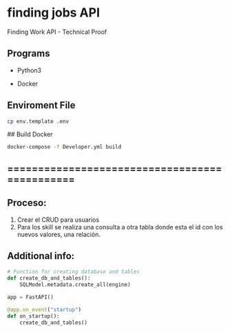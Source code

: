 # finding jobs API

Finding Work API - Technical Proof

## Programs

- Python3

- Docker

## Enviroment File

```bash
cp env.template .env
```

## Build Docker

```bash
docker-compose -f Developer.yml build
```

## ==============================================

## Proceso:

1. Crear el CRUD para usuarios
2. Para los skill se realiza una consulta a otra tabla donde esta el id con los nuevos valores, una relación.

## Additional info:

```py
# Function for creating database and tables
def create_db_and_tables():
    SQLModel.metadata.create_all(engine)

app = FastAPI()

@app.on_event("startup")
def on_startup():
    create_db_and_tables()
```
